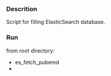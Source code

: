 ### Descrition

Script for filling ElasticSearch database.

### Run

from root directory:

- es_fetch_pubemd 
- 
